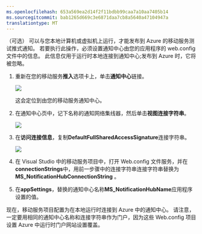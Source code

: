 ```yaml
---
ms.openlocfilehash: 653a569ea2d14f2f11bdbb99caa7a10aa7405b14
ms.sourcegitcommit: bab1265d669c3e6871daa7cb8a5640a47104947a
translationtype: MT
---
```


（可选） 可以与您本地计算机或虚拟机上运行，才能发布到 Azure 的移动服务测试推式通知。 若要执行此操作，必须设置通知中心由您的应用程序的 web.config 文件中的信息。 此信息仅用于运行时本地连接到通知中心;发布到 Azure 时，它将被忽略。

1. 重新在您的移动服务**推入**选项卡上，单击**通知中心**链接。

    ![](./media/mobile-services-dotnet-backend-configure-local-push/link-to-notification-hub.png)

    这会定位到由您的移动服务通知中心。

2. 在通知中心页中，记下名称的通知网络集线器，然后单击**视图连接字符串**。

    ![](./media/mobile-services-dotnet-backend-configure-local-push/notification-hub-page.png)

3. 在**访问连接信息**，复制**DefaultFullSharedAccessSignature**连接字符串。

    ![](./media/mobile-services-dotnet-backend-configure-local-push/notification-hub-connection-string.png)

4. 在 Visual Studio 中的移动服务项目中，打开 Web.config 文件服务，并在**connectionStrings**中，用前一步骤中的连接字符串连接字符串替换为**MS_NotificationHubConnectionString** 。

5. 在**appSettings**，替换的通知中心名称**MS_NotificationHubName**应用程序设置的值。

现在，移动服务项目配置为在本地运行时连接到 Azure 中的通知中心。 请注意，一定要用相同的通知中心名称和连接字符串作为门户，因为这些 Web.config 项目设置 Azure 中运行时门户网站设置覆盖。